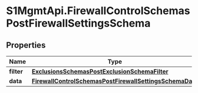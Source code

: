 # S1MgmtApi.FirewallControlSchemasPostFirewallSettingsSchema

## Properties
Name | Type | Description | Notes
------------ | ------------- | ------------- | -------------
**filter** | [**ExclusionsSchemasPostExclusionSchemaFilter**](ExclusionsSchemasPostExclusionSchemaFilter.md) |  | 
**data** | [**FirewallControlSchemasPostFirewallSettingsSchemaData**](FirewallControlSchemasPostFirewallSettingsSchemaData.md) |  | 


